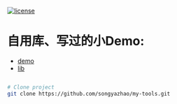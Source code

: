 [![license](https://img.shields.io/github/license/mashape/apistatus.svg)](https://github.com/PanJiaChen/vue-element-admin/blob/master/LICENSE)

# 自用库、写过的小Demo:

 - [demo](https://github.com/songyazhao/my-tools/tree/master/demo)
 - [lib](https://github.com/songyazhao/my-tools/tree/master/src/lib)

``` bash

# Clone project
git clone https://github.com/songyazhao/my-tools.git

```